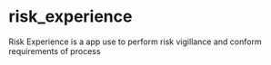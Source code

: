 # risk_experience
Risk Experience is a app use to perform risk vigillance and conform requirements of process
